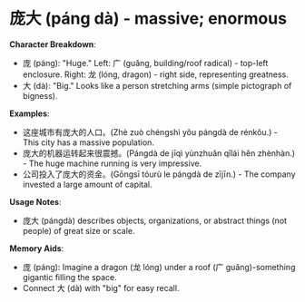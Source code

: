 # **庞大 (páng dà) - massive; enormous**

**Character Breakdown**:  
- 庞 (páng): "Huge." Left: 广 (guǎng, building/roof radical) - top-left enclosure. Right: 龙 (lóng, dragon) - right side, representing greatness.  
- 大 (dà): "Big." Looks like a person stretching arms (simple pictograph of bigness).

**Examples**:  
- 这座城市有庞大的人口。(Zhè zuò chéngshì yǒu pángdà de rénkǒu.) - This city has a massive population.  
- 庞大的机器运转起来很震撼。(Pángdà de jīqì yùnzhuǎn qǐlái hěn zhènhàn.) - The huge machine running is very impressive.  
- 公司投入了庞大的资金。(Gōngsī tóurù le pángdà de zījīn.) - The company invested a large amount of capital.

**Usage Notes**:  
- 庞大 (pángdà) describes objects, organizations, or abstract things (not people) of great size or scale.

**Memory Aids**:  
- 庞 (páng): Imagine a dragon (龙 lóng) under a roof (广 guǎng)-something gigantic filling the space.  
- Connect 大 (dà) with "big" for easy recall.